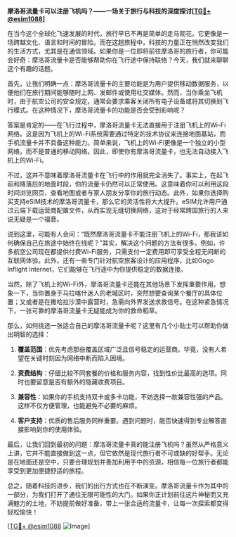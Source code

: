 **摩洛哥流量卡可以注册飞机吗？——一场关于旅行与科技的深度探讨[[TG💪+ @esim1088](https://t.me/s/esim1088)]**

在当今这个全球化飞速发展的时代，旅行早已不再是简单的走马观花。它更像是一场跨越文化、语言和时间的冒险。而在这趟旅程中，科技的力量正在悄然改变我们的生活方式，尤其是在通信领域。如果你是一位即将前往摩洛哥的旅行者，你可能会好奇：摩洛哥流量卡是否能够帮助你在飞行途中保持联络？今天，我们就来聊聊这个有趣的话题。

首先，让我们明确一点：摩洛哥流量卡的主要功能是为用户提供移动数据服务，以便他们在旅行期间能够随时上网、发邮件或使用社交媒体。然而，当你乘坐飞机时，由于航空公司的安全规定，通常会要求乘客关闭所有电子设备或将其切换到飞行模式。在这种情况下，摩洛哥流量卡的功能是否会受到影响呢？

答案是肯定的——在飞行过程中，摩洛哥流量卡无法直接用于注册飞机上的Wi-Fi网络。这是因为飞机上的Wi-Fi系统需要通过特定的技术协议来连接地面基站，而手机流量卡并不具备这种能力。简单来说，飞机上的Wi-Fi更像是一个独立的小型网络，而不是普通的移动网络。因此，即使你有摩洛哥流量卡，也无法自动接入飞机上的Wi-Fi。

不过，这并不意味着摩洛哥流量卡在飞行中的作用就完全消失了。事实上，在起飞前和降落后的地面时段，你的流量卡仍然可以正常使用。这意味着你可以利用这段时间浏览网页、查看地图或者与家人朋友分享你的旅行动态。此外，如果你选择购买支持eSIM技术的摩洛哥流量卡，那么它的灵活性将大大提升。eSIM允许用户通过云端下载运营商配置文件，从而实现无缝切换网络，这对于经常跨国旅行的人来说无疑是一个福音。

说到这里，可能有人会问：“既然摩洛哥流量卡不能注册飞机上的Wi-Fi，那我该如何确保自己在旅途中始终在线呢？”其实，解决这个问题的方法有很多。例如，许多航空公司现在都提供付费Wi-Fi服务，只需支付一定费用即可享受全程无间断的互联网体验。此外，还有一些专门针对航空旅客设计的应用程序，比如Gogo Inflight Internet，它们能够在飞行途中为你提供稳定的数据连接。

当然，除了飞机上的Wi-Fi外，摩洛哥流量卡还能在其他场景下发挥重要作用。想象一下，当你置身于马拉喀什迷人的老城区时，突然想要查询某个餐厅的具体位置；又或者是在撒哈拉沙漠中露营时，急需向外界发送求救信号。在这种紧急情况下，一张可靠的摩洛哥流量卡无疑能成为你的救命稻草。

那么，如何挑选一张适合自己的摩洛哥流量卡呢？这里有几个小贴士可以帮助你做出明智的选择：

1. **覆盖范围**：优先考虑那些覆盖区域广泛且信号稳定的运营商。毕竟，没有人希望在关键时刻因为网络中断而陷入困境。
   
2. **资费结构**：仔细比较不同套餐的价格和服务内容，找到性价比最高的选项。同时也要留意是否有额外的隐藏收费项目。
   
3. **兼容性**：如果你的手机支持双卡或多卡功能，不妨选择一款兼容性强的产品。这样不仅方便管理，也能避免不必要的麻烦。

4. **客户支持**：优质的售后服务同样重要。遇到问题时，能否快速得到专业解答直接影响到你的使用体验。

最后，让我们回到最初的问题：摩洛哥流量卡真的能注册飞机吗？虽然从严格意义上讲，它并不能直接做到这一点，但它依然是现代旅行者不可或缺的好帮手。无论是在地面还是空中，只要合理规划并善加利用手中的资源，相信每一位旅行者都能享受到更加便捷舒适的旅程。

总之，随着科技的进步，我们的出行方式也在不断演变。摩洛哥流量卡作为其中的一部分，为我们打开了通往无限可能性的大门。如果你正计划前往这片神秘而又充满魅力的土地，不妨提前做好准备，带上一张合适的流量卡，让每一次探索都变得轻松愉快！

[[TG💪+ @esim1088](https://t.me/s/esim1088) ![Image](https://i.postimg.cc/4NQfJmqS/Snipaste-2025-05-13-00-14-12.png)]